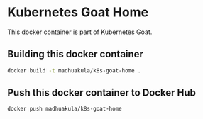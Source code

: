 # Kubernetes Goat Home

This docker container is part of Kubernetes Goat.

## Building this docker container

```bash
docker build -t madhuakula/k8s-goat-home .
```

## Push this docker container to Docker Hub

```bash
docker push madhuakula/k8s-goat-home
```
